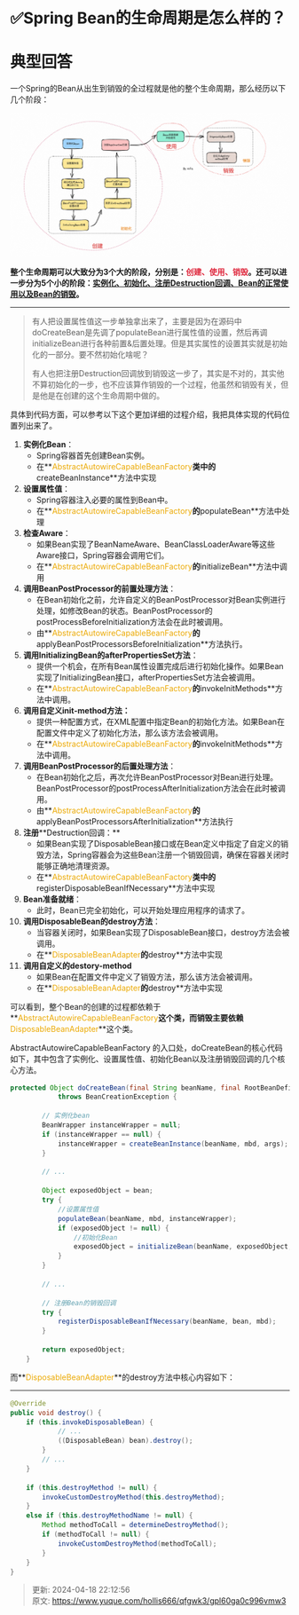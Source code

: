 # ✅Spring Bean的生命周期是怎么样的？

# 典型回答


一个Spring的Bean从出生到销毁的全过程就是他的整个生命周期，那么经历以下几个阶段：

![1699966720629-4af99903-18c2-4e0a-9bdf-9674e7aac9cc.png](./img/G2XyKGEOFmos5PPG/1699966720629-4af99903-18c2-4e0a-9bdf-9674e7aac9cc-441842.png)





**整个生命周期可以大致分为3个大的阶段，分别是：****<font style="color:#DF2A3F;">创建、使用、销毁</font>****。还可以进一步分为5个小的阶段：****<u>实例化、初始化、注册Destruction回调、Bean的正常使用以及Bean的销毁</u>****。**

****

> 有人把设置属性值这一步单独拿出来了，主要是因为在源码中doCreateBean是先调了populateBean进行属性值的设置，然后再调initializeBean进行各种前置&后置处理。但是其实属性的设置其实就是初始化的一部分。要不然初始化啥呢？
>
> 
>
> 有人也把注册Destruction回调放到销毁这一步了，其实是不对的，其实他不算初始化的一步，也不应该算作销毁的一个过程，他虽然和销毁有关，但是他是在创建的这个生命周期中做的。
>



具体到代码方面，可以参考以下这个更加详细的过程介绍，我把具体实现的代码位置列出来了。



1. **实例化Bean**：
    - Spring容器首先创建Bean实例。
    - 在**<font style="color:#ECAA04;">AbstractAutowireCapableBeanFactory</font>**类中的**createBeanInstance**方法中实现
2. **设置属性值**：
    - Spring容器注入必要的属性到Bean中。
    - 在**<font style="color:#ECAA04;">AbstractAutowireCapableBeanFactory</font>**的**populateBean**方法中处理
3. **检查Aware**：
    - 如果Bean实现了BeanNameAware、BeanClassLoaderAware等这些Aware接口，Spring容器会调用它们。
    - 在**<font style="color:#ECAA04;">AbstractAutowireCapableBeanFactory</font>**的**initializeBean**方法中调用
4. **调用BeanPostProcessor的前置处理方法**：
    - 在Bean初始化之前，允许自定义的BeanPostProcessor对Bean实例进行处理，如修改Bean的状态。BeanPostProcessor的postProcessBeforeInitialization方法会在此时被调用。
    - 由**<font style="color:#ECAA04;">AbstractAutowireCapableBeanFactory</font>**的**applyBeanPostProcessorsBeforeInitialization**方法执行。
5. **调用InitializingBean的afterPropertiesSet方法**：
    - 提供一个机会，在所有Bean属性设置完成后进行初始化操作。如果Bean实现了InitializingBean接口，afterPropertiesSet方法会被调用。
    - 在**<font style="color:#ECAA04;">AbstractAutowireCapableBeanFactory</font>**的**invokeInitMethods**方法中调用。
6. **调用自定义init-method方法：**
    - 提供一种配置方式，在XML配置中指定Bean的初始化方法。如果Bean在配置文件中定义了初始化方法，那么该方法会被调用。
    - 在**<font style="color:#ECAA04;">AbstractAutowireCapableBeanFactory</font>**的**invokeInitMethods**方法中调用。
7. **调用BeanPostProcessor的后置处理方法**：
    - 在Bean初始化之后，再次允许BeanPostProcessor对Bean进行处理。BeanPostProcessor的postProcessAfterInitialization方法会在此时被调用。
    - 由**<font style="color:#ECAA04;">AbstractAutowireCapableBeanFactory</font>**的**applyBeanPostProcessorsAfterInitialization**方法执行
8. **注册****<font style="color:rgb(15, 15, 15);">Destruction回调：</font>**
    - 如果Bean实现了DisposableBean接口或在Bean定义中指定了自定义的销毁方法，Spring容器会为这些Bean注册一个销毁回调，确保在容器关闭时能够正确地清理资源。
    - 在**<font style="color:#ECAA04;">AbstractAutowireCapableBeanFactory</font>**类中的**registerDisposableBeanIfNecessary**方法中实现
9. **Bean准备就绪**：
    - 此时，Bean已完全初始化，可以开始处理应用程序的请求了。
10. **调用DisposableBean的destroy方法**：
    - 当容器关闭时，如果Bean实现了DisposableBean接口，destroy方法会被调用。
    - 在**<font style="color:#ECAA04;">DisposableBeanAdapter</font>**的**destroy**方法中实现
11. **调用自定义的destory-method**
    - 如果Bean在配置文件中定义了销毁方法，那么该方法会被调用。
    - 在**<font style="color:#ECAA04;">DisposableBeanAdapter</font>**的**destroy**方法中实现





可以看到，整个Bean的创建的过程都依赖于**<font style="color:#ECAA04;">AbstractAutowireCapableBeanFactory</font>**这个类，而销毁主要依赖**<font style="color:#ECAA04;">DisposableBeanAdapter</font>**这个类。



AbstractAutowireCapableBeanFactory 的入口处，doCreateBean的核心代码如下，其中包含了实例化、设置属性值、初始化Bean以及注册销毁回调的几个核心方法。



```java
protected Object doCreateBean(final String beanName, final RootBeanDefinition mbd, final Object[] args)
			throws BeanCreationException {

		// 实例化bean
		BeanWrapper instanceWrapper = null;
		if (instanceWrapper == null) {
			instanceWrapper = createBeanInstance(beanName, mbd, args);
		}

        // ...

		Object exposedObject = bean;
		try {
            //设置属性值
			populateBean(beanName, mbd, instanceWrapper);
			if (exposedObject != null) {
                //初始化Bean
				exposedObject = initializeBean(beanName, exposedObject, mbd);
			}
		}
		
    	// ...

		// 注册Bean的销毁回调
		try {
			registerDisposableBeanIfNecessary(beanName, bean, mbd);
		}

		return exposedObject;
	}
```



而**<font style="color:#ECAA04;">DisposableBeanAdapter</font>**的destroy方法中核心内容如下：

****

```java
@Override
public void destroy() {
    if (this.invokeDisposableBean) {
            // ...
            ((DisposableBean) bean).destroy();
        }
        // ...
    }

    if (this.destroyMethod != null) {
        invokeCustomDestroyMethod(this.destroyMethod);
    }
    else if (this.destroyMethodName != null) {
        Method methodToCall = determineDestroyMethod();
        if (methodToCall != null) {
            invokeCustomDestroyMethod(methodToCall);
        }
    }
}
```



> 更新: 2024-04-18 22:12:56  
> 原文: <https://www.yuque.com/hollis666/qfgwk3/gpl60ga0c996vmw3>